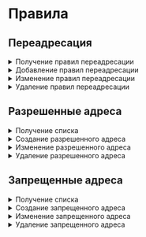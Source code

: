 # Правила

## Переадресация

<details>
<summary>Получение правил переадресации</summary>

`GET /mail/rules/alias`

**Ответ на успешный запрос:**

```json5
[
  {
    "id": "string",
    "recipient": "string",
    "map": [
      "string",
      ...
    ]
  },
  ...
]
```

* `id` - идентификатор правила;
* `recipient` - получатель. Не может быть пустой строкой, максимальная длина - 255 символов;
* `map` - массив адресов для пересылки. Если не настроен - пустой массив. Каждый элемент массива не может быть пустой строкой, максимальная длина - 255 символов.

</details>

<details>
<summary>Добавление правил переадресации</summary>

`POST /mail/rules/alias`

**Json-тело запроса:**

```json5
{
  "recipient": "string",
  "map": [
    "string"
  ]
}
```

* `id` - идентификатор правила;
* `recipient` - получатель. Не может быть пустой строкой, максимальная длина - 255 символов;
* `map` - массив адресов для пересылки. Если не настроен - пустой массив. Каждый элемент массива не может быть пустой строкой, максимальная длина - 255 символов.

**Ответ на успешный запрос:**

```json5
{
  "id": "string"
}
```

* `id` - идентификатор созданного правила.

</details>

<details>
<summary>Изменение правил переадресации</summary>

`PUT /mail/rules/alias/<id правила>`

**Json-тело запроса:**

```json5
{
  "recipient": "string",
  "map": [
    "string",
    ...
  ]
}
```

* `id` - идентификатор правила;
* `recipient` - получатель. Не может быть пустой строкой, максимальная длина - 255 символов;
* `map` - массив адресов для пересылки. Если не настроен - пустой массив. Каждый элемент массива не может быть пустой строкой, максимальная длина - 255 символов.

**Ответ на успешный запрос:** 200 ОК

</details>

<details>
<summary>Удаление правил переадресации</summary>

`DELETE /mail/rules/alias/<id правила>`

**Ответ на успешный запрос:** 200 ОК

</details>

## Разрешенные адреса

<details>
<summary>Получение списка</summary>

`GET /mail/rules/whitelist`

Ответ:

```json5
[
  {
    "id": "string",
    "address": "string",
    "comment": "string",
    "type": "integer"
  },
  ...
]
```

* `id` - идентификатор правила;
* `address` - домен/IP-адрес/адрес почты, который будет исключен из проверок на спам. Не может быть пустой строкой, максимальная длина - 255 символов;
* `comment` - комментарий. Может быть пустой строкой, максимальная длина - 255 символов;
* `type` - тип поля `address` (1 - домен, 2 - IP-адрес, 3 - адрес почты).

</details>

<details>
<summary>Создание разрешенного адреса</summary>

`POST /mail/rules/whitelist`

**Json-тело запроса:**

```json5
{
  "address": "string",
  "comment": "string"
}
```

* `address` - домен/IP-адрес/адрес почты, который будет исключен из проверок на спам. Не может быть пустой строкой, максимальная длина - 255 символов;
* `comment` - комментарий. Может быть пустой строкой, максимальная длина - 255 символов.

**Ответ на успешный запрос:**

```json5
{
  "id": "string"
}
```

* `id` - идентификатор созданного правила.

</details>

<details>
<summary>Изменение разрешенного адреса</summary>

`PUT /mail/rules/whitelist/<id правила>`

**Json-тело запроса:**

```json5
{
  "address": "string",
  "comment": "string"
}
```

* `address` - домен/IP-адрес/адрес почты, который будет исключен из проверок на спам. Не может быть пустой строкой, максимальная длина - 255 символов;
* `comment` - комментарий. Может быть пустой строкой, максимальная длина - 255 символов.

**Ответ на успешный запрос:** 200 ОК

</details>

<details>
<summary>Удаление разрешенного адреса</summary>

`DELETE /mail/rules/whitelist/<id правила>`

**Ответ на успешный запрос:** 200 ОК

</details>

## Запрещенные адреса

<details>
<summary>Получение списка</summary>

`GET /mail/rules/blacklist`

**Ответ на успешный запрос:**

```json5
[
  {
    "id": "string",
    "address": "string",
    "comment": "string",
    "type": "integer"
  },
  ...
]
```

* `id` - идентификатор правила;
* `address` - домен/IP-адрес/адрес почты, который будет отфильтрован. Не может быть пустой строкой, максимальная длина - 255 символов;
* `comment` - комментарий. Может быть пустой строкой, максимальная длина - 255 символов;
* `type` - тип поля `address` (1 - домен, 2 - IP-адрес, 3 - адрес почты).

</details>

<details>
<summary>Создание запрещенного адреса</summary>

`POST /mail/rules/blacklist`

**Json-тело запроса:**

```json5
{
  "address": "string",
  "comment": "string"
}
```

* `address` - домен/IP-адрес/адрес почты, который будет отфильтрован. Не может быть пустой строкой, максимальная длина - 255 символов;
* `comment` - комментарий. Может быть пустой строкой, максимальная длина - 255 символов.

**Ответ на успешный запрос:**

```json5
{
  "id": "string"
}
```

- `id` - идентификатор созданного правила.

</details>

<details>
<summary>Изменение запрещенного адреса</summary>

`PUT /mail/rules/blacklist/<id правила>`

**Json-тело запроса:**

```json5
{
  "address": "string",
  "comment": "string"
}
```

* `address` - домен/IP-адрес/адрес почты, который будет отфильтрован. Не может быть пустой строкой, максимальная длина - 255 символов;
* `comment` - комментарий. Может быть пустой строкой, максимальная длина - 255 символов.

**Ответ на успешный запрос:** 200 ОК

</details>

<details>
<summary>Удаление запрещенного адреса</summary>

`DELETE /mail/rules/blacklist/<id правила>`

**Ответ на успешный запрос:** 200 ОК

</details>